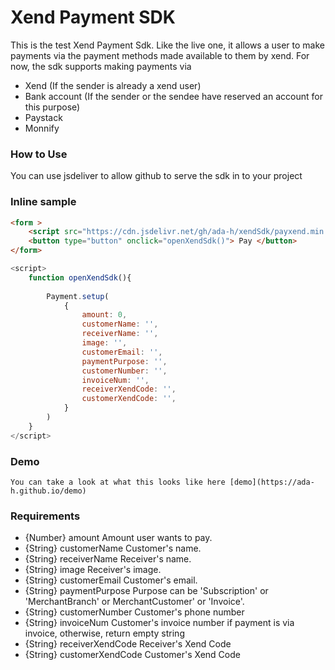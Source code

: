 # Xend Payment SDK

This is the test Xend Payment Sdk. Like the live one, it allows a user to make payments via the payment methods made available to them by xend. For now, the sdk supports making payments
via 
* Xend (If the sender is already a xend user)
* Bank account (If the sender or the sendee have reserved an account for this purpose)
* Paystack 
* Monnify

### How to Use
You can use jsdeliver to allow github to serve the sdk in to your project 

### Inline sample
```html
<form >
    <script src="https://cdn.jsdelivr.net/gh/ada-h/xendSdk/payxend.min.js"></script>
    <button type="button" onclick="openXendSdk()"> Pay </button> 
</form> 
```

``` javascript
<script>
    function openXendSdk(){
    
        Payment.setup(
            {
                amount: 0,
                customerName: '',
                receiverName: '',
                image: '',
                customerEmail: '',
                paymentPurpose: '',
                customerNumber: '',
                invoiceNum: '',
                receiverXendCode: '',
                customerXendCode: '',     
            }
        )
    } 
</script> 
```
### Demo
    You can take a look at what this looks like here [demo](https://ada-h.github.io/demo)
    
### Requirements
 * {Number} amount Amount user wants to pay.
 * {String} customerName Customer's name.
 * {String} receiverName Receiver's name.
 * {String} image Receiver's image.
 * {String} customerEmail Customer's email.
 * {String} paymentPurpose Purpose can be 'Subscription' or 'MerchantBranch' or MerchantCustomer' or 'Invoice'.
 * {String} customerNumber Customer's phone number
 * {String} invoiceNum Customer's invoice number if payment is via invoice, otherwise, return empty string
 * {String} receiverXendCode Receiver's Xend Code
 * {String} customerXendCode Customer's Xend Code
